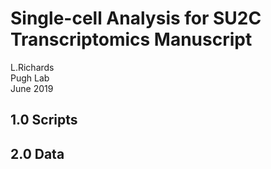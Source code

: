 # Single-cell Analysis for SU2C Transcriptomics Manuscript
L.Richards  
Pugh Lab  
June 2019  

##  1.0 Scripts

## 2.0 Data
